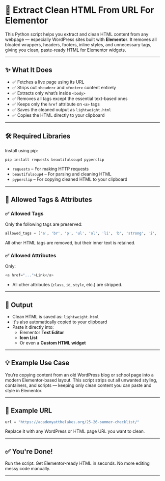 # 🧹 Extract Clean HTML From URL For Elementor

This Python script helps you extract and clean HTML content from any webpage — especially WordPress sites built with **Elementor**. It removes all bloated wrappers, headers, footers, inline styles, and unnecessary tags, giving you clean, paste-ready HTML for Elementor widgets.

---

## ✨ What It Does

- ✅ Fetches a live page using its URL
- ✅ Strips out `<header>` and `<footer>` content entirely
- ✅ Extracts only what’s inside `<body>`
- ✅ Removes all tags except the essential text-based ones
- ✅ Keeps only the `href` attribute on `<a>` tags
- ✅ Saves the cleaned output as `lightweight.html`
- ✅ Copies the HTML directly to your clipboard

---

## 🛠 Required Libraries

Install using pip:

```bash
pip install requests beautifulsoup4 pyperclip
```

- `requests` – For making HTTP requests  
- `beautifulsoup4` – For parsing and cleaning HTML  
- `pyperclip` – For copying cleaned HTML to your clipboard

---

## 🔖 Allowed Tags & Attributes

### ✅ Allowed Tags

Only the following tags are preserved:

```python
allowed_tags = ['a', 'br', 'p', 'ul', 'ol', 'li', 'b', 'strong', 'i', 'em', 'u']
```

All other HTML tags are removed, but their inner text is retained.

### ✅ Allowed Attributes

Only:

```python
<a href="...">Link</a>
```

- All other attributes (`class`, `id`, `style`, etc.) are stripped.

---

## 📁 Output

- Clean HTML is saved as: `lightweight.html`
- It's also automatically copied to your clipboard
- Paste it directly into:
  - Elementor **Text Editor**
  - **Icon List**
  - Or even a **Custom HTML widget**

---

## 💡 Example Use Case

You’re copying content from an old WordPress blog or school page into a modern Elementor-based layout. This script strips out all unwanted styling, containers, and scripts — keeping only clean content you can paste and style in Elementor.

---

## 🔗 Example URL

```python
url = "https://academyatthelakes.org/25-26-summer-checklist/"
```

Replace it with any WordPress or HTML page URL you want to clean.

---

## ✅ You're Done!

Run the script. Get Elementor-ready HTML in seconds. No more editing messy code manually.

---
